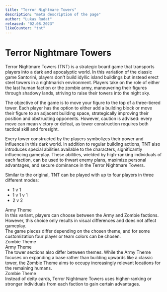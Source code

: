 ```yaml
---
title: "Terror Nightmare Towers"
description: "meta description of the page"
author: "Lukas Rudat"
released: "02.08.2023"
likeCounter: "tnt"
---
```


# Terror Nightmare Towers

<div class="w-full flex justify-center">
<div class="w-2/3">
Terror Nightmare Towers (TNT) is a strategic board game that transports players into a dark and apocalyptic world. In this variation of the classic game Santorini, players don't build idyllic island buildings but instead erect steel towers in a nightmarish environment. Players take on the role of either the last human faction or the zombie army, maneuvering their figures through shadowy lands, striving to raise their towers into the night sky.

The objective of the game is to move your figure to the top of a three-tiered tower. Each player has the option to either add a building block or move their figure to an adjacent building space, strategically improving their position and obstructing opponents. However, caution is advised: every move can mean victory or defeat, as tower construction requires both tactical skill and foresight.

Every tower constructed by the players symbolizes their power and influence in this dark world. In addition to regular building actions, TNT also introduces special abilities available to the characters, significantly influencing gameplay. These abilities, wielded by high-ranking individuals of each faction, can be used to thwart enemy plans, maximize personal advantages, and secure dominance in the Terror Nightmare Towers.

Similar to the original, TNT can be played with up to four players in three different modes:

- 1 v 1
- 1 v 1 v 1
- 2 v 2
</div>
</div>
<div class="w-full flex justify-center contentOuterContainer">
    <div class="flex justify-evenly w-2/3 contentContainer">
        <div class="imageContainer text-center">
            <carousel variant="variant1" ></carousel>
            Army Theme
        </div>
        <div class="textContainerCenter">
            In this variant, players can choose between the Army and Zombie factions. However, this choice only results in visual differences and does not affect gameplay. <br />
            The game pieces differ depending on the chosen theme, and for some customization four player or team colors can be chosen.
        </div>
        <div class="imageContainer text-center">
            <carousel variant="variant2" ></carousel>
            Zombie Theme
        </div>
    </div>
</div>

<div class="w-full flex justify-center contentOuterContainer">
    <div class="flex justify-evenly w-2/3 contentContainer">
        <div class="imageContainer text-center">
            <carousel variant="variant3" ></carousel>
            Army Theme
        </div>
        <div class="textContainerCenter">
            The tower sections also differ between themes. While the Army Theme focuses on expanding a base rather than building upwards like a classic tower, the Zombie Theme aims to occupy increasingly relevant locations for the remaining humans.
        </div>
        <div class="imageContainer text-center">
            <carousel variant="variant4" ></carousel>
            Zombie Theme
        </div>
    </div>
</div>

<div class="w-full flex justify-center contentOuterContainer">
    <div class="flex justify-evenly items-center flex-col w-2/3 contentContainer">
        <div class="textContainerCenter">
            Instead of deity cards, Terror Nightmare Towers uses higher-ranking or stronger individuals from each faction to gain certain advantages.
        </div>
        <div class="imageContainer">
            <carousel variant="variant5" ></carousel>
        </div>
    </div>
</div>

<div class="component-container">
    <sharer></sharer>
</div>
